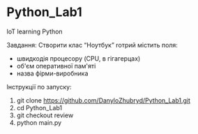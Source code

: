 # Python_Lab1
IoT learning Python 

Завдання:
Створити клас “Ноутбук” rотрий містить поля:
- швидкодія процесору (CPU, в гігагерцах)
- об'єм оперативної пам'яті
- назва фірми-виробника

Інструкції по запуску:
1) git clone https://github.com/DanyloZhubryd/Python_Lab1.git
2) cd Python_Lab1
3) git checkout review
4) python main.py
